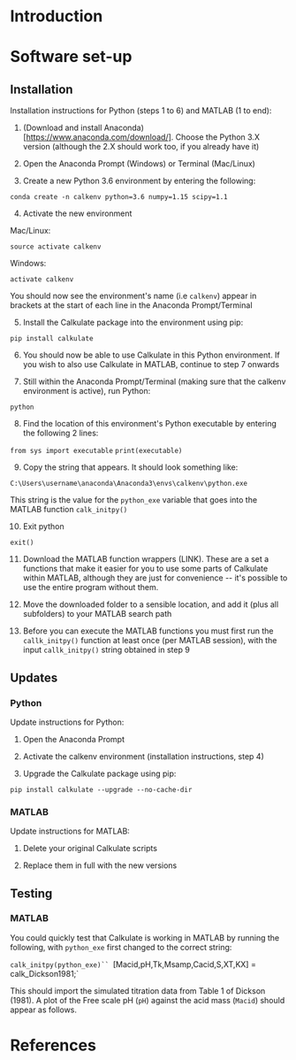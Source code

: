 # Introduction

# Software set-up

## Installation

Installation instructions for Python (steps 1 to 6) and MATLAB (1 to end):

  1. (Download and install Anaconda)[https://www.anaconda.com/download/]. Choose the Python 3.X version (although the 2.X should work too, if you already have it)

  2. Open the Anaconda Prompt (Windows) or Terminal (Mac/Linux)

  3. Create a new Python 3.6 environment by entering the following:

  `conda create -n calkenv python=3.6 numpy=1.15 scipy=1.1`

  4. Activate the new environment

  Mac/Linux:

  `source activate calkenv`

  Windows:

  `activate calkenv`

  You should now see the environment's name (i.e `calkenv`) appear in brackets at the start of each line in the Anaconda Prompt/Terminal

  5. Install the Calkulate package into the environment using pip:

  `pip install calkulate`

  6. You should now be able to use Calkulate in this Python environment. If you wish to also use Calkulate in MATLAB, continue to step 7 onwards

  7. Still within the Anaconda Prompt/Terminal (making sure that the calkenv environment is active), run Python:

  `python`

  8. Find the location of this environment's Python executable by entering the following 2 lines:

  `from sys import executable`
  `print(executable)`

  9. Copy the string that appears. It should look something like:

  `C:\Users\username\anaconda\Anaconda3\envs\calkenv\python.exe`

  This string is the value for the `python_exe` variable that goes into the MATLAB function `calk_initpy()`

  10. Exit python

  `exit()`

  11. Download the MATLAB function wrappers (LINK). These are a set a functions that make it easier for you to use some parts of Calkulate within MATLAB, although they are just for convenience -- it's possible to use the entire program without them.

  12. Move the downloaded folder to a sensible location, and add it (plus all subfolders) to your MATLAB search path

  13. Before you can execute the MATLAB functions you must first run the `callk_initpy()` function at least once (per MATLAB session), with the input `callk_initpy()` string obtained in step 9

## Updates

### Python

Update instructions for Python:

  1. Open the Anaconda Prompt

  2. Activate the calkenv environment (installation instructions, step 4)

  3. Upgrade the Calkulate package using pip:

  `pip install calkulate --upgrade --no-cache-dir`

### MATLAB

Update instructions for MATLAB:

  1. Delete your original Calkulate scripts

  2. Replace them in full with the new versions

## Testing

### MATLAB

You could quickly test that Calkulate is working in MATLAB by running the following, with `python_exe` first changed to the correct string:

`calk_initpy(python_exe)``
`[Macid,pH,Tk,Msamp,Cacid,S,XT,KX] = calk_Dickson1981;`

This should import the simulated titration data from Table 1 of Dickson (1981). A plot of the Free scale pH (`pH`) against the acid mass (`Macid`) should appear as follows.

# References
